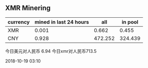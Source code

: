 ## XMR Minering

|currency|mined in last 24 hours|all|in pool|
|---|---|---|---|
|XMR|0.001|0.662|0.455|
|CNY|0.928|472.252|324.439|

今日美元对人民币 6.94	今日xmr对人民币713.5


2018-10-19 03:10